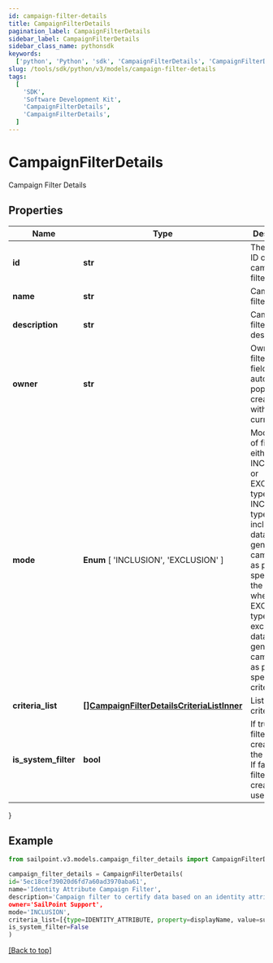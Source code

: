```yaml
---
id: campaign-filter-details
title: CampaignFilterDetails
pagination_label: CampaignFilterDetails
sidebar_label: CampaignFilterDetails
sidebar_class_name: pythonsdk
keywords:
  ['python', 'Python', 'sdk', 'CampaignFilterDetails', 'CampaignFilterDetails']
slug: /tools/sdk/python/v3/models/campaign-filter-details
tags:
  [
    'SDK',
    'Software Development Kit',
    'CampaignFilterDetails',
    'CampaignFilterDetails',
  ]
---
```


# CampaignFilterDetails

Campaign Filter Details

## Properties

| Name | Type | Description | Notes |
| --- | --- | --- | --- |
| **id** | **str** | The unique ID of the campaign filter | [required] |
| **name** | **str** | Campaign filter name. | [required] |
| **description** | **str** | Campaign filter description. | [optional] |
| **owner** | **str** | Owner of the filter. This field automatically populates at creation time with the current user. | [required] |
| **mode** | **Enum** [ 'INCLUSION', 'EXCLUSION' ] | Mode/type of filter, either the INCLUSION or EXCLUSION type. The INCLUSION type includes the data in generated campaigns as per specified in the criteria, whereas the EXCLUSION type excludes the data in generated campaigns as per specified in criteria. | [required] |
| **criteria_list** | [**[]CampaignFilterDetailsCriteriaListInner**](campaign-filter-details-criteria-list-inner) | List of criteria. | [optional] |
| **is_system_filter** | **bool** | If true, the filter is created by the system. If false, the filter is created by a user. | [required][default to false] |

}

## Example

```python
from sailpoint.v3.models.campaign_filter_details import CampaignFilterDetails

campaign_filter_details = CampaignFilterDetails(
id='5ec18cef39020d6fd7a60ad3970aba61',
name='Identity Attribute Campaign Filter',
description='Campaign filter to certify data based on an identity attribute's specified property.',
owner='SailPoint Support',
mode='INCLUSION',
criteria_list=[{type=IDENTITY_ATTRIBUTE, property=displayName, value=support, operation=CONTAINS, negateResult=false, shortCircuit=false, recordChildMatches=false, id=null, suppressMatchedItems=false, children=null}],
is_system_filter=False
)

```

[[Back to top]](#)
